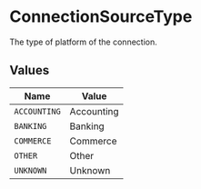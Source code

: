 # ConnectionSourceType

The type of platform of the connection.


## Values

| Name         | Value        |
| ------------ | ------------ |
| `ACCOUNTING` | Accounting   |
| `BANKING`    | Banking      |
| `COMMERCE`   | Commerce     |
| `OTHER`      | Other        |
| `UNKNOWN`    | Unknown      |